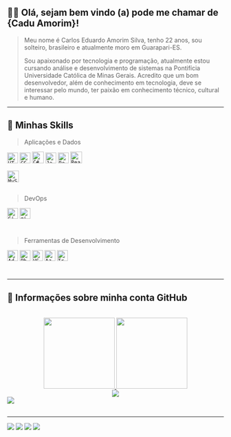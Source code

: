 ## 🧑‍💻 Olá, sejam bem vindo (a) pode me chamar de <strong>{Cadu Amorim}!</strong>

> Meu nome é Carlos Eduardo Amorim Silva, tenho 22 anos, sou solteiro, brasileiro e atualmente moro em Guarapari-ES. <p> Sou apaixonado por tecnologia e programação, atualmente estou cursando análise e desenvolvimento de sistemas na Pontifícia Universidade Católica de Minas Gerais. Acredito que um bom desenvolvedor, além de conhecimento em tecnologia, deve se interessar pelo mundo, ter paixão em conhecimento técnico, cultural e humano.

---

## 🚀 Minhas Skills

> Aplicações e Dados

  <code><img height="25" src="https://img.shields.io/badge/HTML-239120?style=for-the-badge&logo=html5&logoColor=white" alt="HTML5"/></code>
  <code><img height="25" src="https://img.shields.io/badge/CSS-239120?&style=for-the-badge&logo=css3&logoColor=white" alt="CSS"/></code>
  <code><img height="27" src="https://img.shields.io/badge/C%23-239120?style=for-the-badge&logo=c-sharp&logoColor=white" alt="C#"/></code>
  <code><img height="25" src="https://img.shields.io/badge/JavaScript-F7DF1E?style=for-the-badge&logo=javascript&logoColor=black" alt="Javascript"/></code>
  <code><img height="25" src="https://img.shields.io/badge/Bootstrap-563D7C?style=for-the-badge&logo=bootstrap&logoColor=white" alt="Bootstrap"/></code>
  <code><img height="27" src="https://img.shields.io/badge/React-20232A?style=for-the-badge&logo=react&logoColor=61DAFB" alt="React"/></code>  <p>
  <code><img height="27" src="https://img.shields.io/badge/MySQL-00000F?style=for-the-badge&logo=mysql&logoColor=white" alt="MySQL"/></code>

##

> DevOps

  <code><img height="25" src="https://img.shields.io/badge/GitHub-100000?style=for-the-badge&logo=github&logoColor=white" alt="GitHub"/></code>
  <code><img height="25" src="https://cdn.jsdelivr.net/gh/devicons/devicon/icons/git/git-original.svg" alt="git"/></code>

#

> Ferramentas de Desenvolvimento

  <code><img height="25" src="https://cdn.jsdelivr.net/gh/devicons/devicon/icons/xd/xd-plain.svg" alt="AdobeXD"/></code>
  <code><img height="25" src="https://cdn.jsdelivr.net/gh/devicons/devicon/icons/photoshop/photoshop-plain.svg" alt="Photoshop"/></code>
  <code><img height="25" src="https://cdn.jsdelivr.net/gh/devicons/devicon/icons/vscode/vscode-original.svg" alt="VSCODE"/></code>
  <code><img height="25" src="https://cdn.jsdelivr.net/gh/devicons/devicon/icons/azure/azure-original.svg" alt="Azure"/></code> 
  <code><img height="25" src="https://cdn.jsdelivr.net/gh/devicons/devicon/icons/trello/trello-plain.svg" alt="Trello"/></code>

#

---

## 📑 Informações sobre minha conta GitHub

<br>
<div align="center"> 
  <a href="https://github.com/caduamorim">
  <img height="165" src="https://github-readme-stats.vercel.app/api?username=caduamorim&show_icons=true&theme=merko&include_all_commits=true&count_private=true"/>
  <img height="165" src="https://github-readme-stats.vercel.app/api/top-langs/?username=caduamorim&layout=compact&langs_count=7&theme=merko"/>
</div>
  
<div align="center">
  <a href="https://github.com/caduamorim/github-profile-views-counter">
  <img src="https://komarev.com/ghpvc/?username=your-github-caduamorim&color=orange"></a>  
</div>
  
<div>
<a href="https://github.com/caduamorim/github-readme-activity-graph"><img src="https://activity-graph.herokuapp.com/graph?username=caduamorim&bg_color=0D1117&color=91b303&line=62ab7f&point=FFFFFF&hide_border=true"/> </a>
</div>
  
##

---

<div> 
  <a href="https://www.instagram.com/caduamorimm/" target="_blank"><img src="https://img.shields.io/badge/-Instagram-%23E4405F?style=for-the-badge&logo=instagram&logoColor=white" target="_blank"></a>
  <a href = "mailto:amorimm.dev@gmail.com"><img src="https://img.shields.io/badge/-Gmail-%23333?style=for-the-badge&logo=gmail&logoColor=white" target="_blank"></a>
  <a href="https://www.linkedin.com/in/carlos-eduardo-amorim-silva-34583b214/" target="_blank"><img src="https://img.shields.io/badge/-LinkedIn-%230077B5?style=for-the-badge&logo=linkedin&logoColor=white" target="_blank"></a>
  <a href="https://dev.to/caduamorim" target="_blank"><img src="https://img.shields.io/badge/dev.to-0A0A0A?style=for-the-badge&logo=dev.to&logoColor=white" target="_blank"></a>
</div>


  


